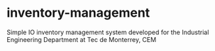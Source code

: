 # inventory-management
Simple IO inventory management system developed for the Industrial Engineering Department at Tec de Monterrey, CEM

